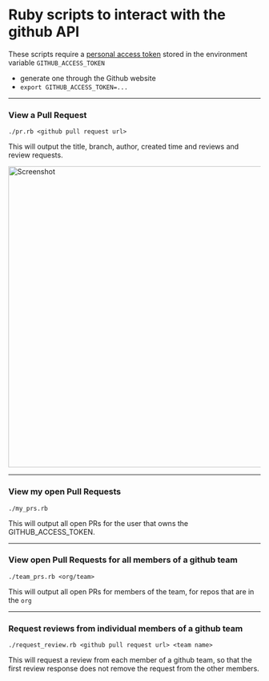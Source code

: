 # Ruby scripts to interact with the github API


These scripts require a [personal access token](https://github.com/settings/tokens/) stored in the environment variable `GITHUB_ACCESS_TOKEN`

- generate one through the Github website
- `export GITHUB_ACCESS_TOKEN=...`

---

### View a Pull Request

`./pr.rb <github pull request url>`

This will output the title, branch, author, created time and reviews and review requests.

<img src="https://user-images.githubusercontent.com/6033/52660607-0b587d00-2ece-11e9-8912-60943cbb31bd.png" width="600" alt="Screenshot" style="max-width:100%;">

---

### View my open Pull Requests

`./my_prs.rb`

This will output all open PRs for the user that owns the GITHUB\_ACCESS\_TOKEN.

---

### View open Pull Requests for all members of a github team

`./team_prs.rb <org/team>`

This will output all open PRs for members of the team, for repos that are in the `org`

---

### Request reviews from individual members of a github team

`./request_review.rb <github pull request url> <team name>`

This will request a review from each member of a github team, so that the first review response does not remove the request from the other members.

